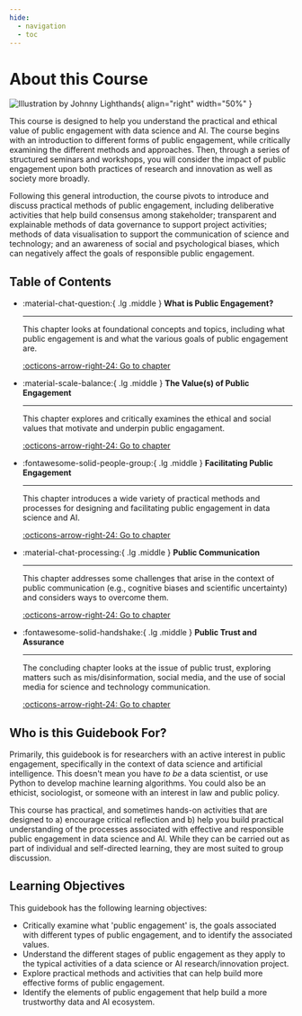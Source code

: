 ```yaml
---
hide:
  - navigation
  - toc
---
```


# About this Course

<div class="result" markdown>

  ![Illustration by Johnny Lighthands](https://raw.githubusercontent.com/alan-turing-institute/turing-commons/main/docs/assets/images/illustrations/discussion.png){ align="right" width="50%" }

  This course is designed to help you understand the practical and ethical value of public engagement with data science and AI.
  The course begins with an introduction to different forms of public engagement, while critically examining the different methods and approaches.
  Then, through a series of structured seminars and workshops, you will consider the impact of public engagement upon both practices of research and innovation as well as society more broadly.

  Following this general introduction, the course pivots to introduce and discuss practical methods of public engagement, including deliberative activities that help build consensus among stakeholder; transparent and explainable methods of data governance to support project activities; methods of data visualisation to support the communication of science and technology; and an awareness of social and psychological biases, which can negatively affect the goals of responsible public engagement.

</div>

## Table of Contents

<div class="grid cards" markdown>

-   :material-chat-question:{ .lg .middle } __What is Public Engagement?__

    ---

    This chapter looks at foundational concepts and topics, including what public engagement is and what the various goals of public engagement are.

    [:octicons-arrow-right-24: Go to chapter](chapter1/index.md)

-   :material-scale-balance:{ .lg .middle } __The Value(s) of Public Engagement__

    ---

    This chapter explores and critically examines the ethical and social values that motivate and underpin public engagament.

    [:octicons-arrow-right-24: Go to chapter](chapter2/index.md)

-   :fontawesome-solid-people-group:{ .lg .middle } __Facilitating Public Engagement__

    ---

    This chapter introduces a wide variety of practical methods and processes for designing and facilitating public engagement in data science and AI.

    [:octicons-arrow-right-24: Go to chapter](chapter3/index.md)

-   :material-chat-processing:{ .lg .middle } __Public Communication__

    ---

    This chapter addresses some challenges that arise in the context of public communication (e.g., cognitive biases and scientific uncertainty) and considers ways to overcome them.

    [:octicons-arrow-right-24: Go to chapter](chapter4/index.md)

-   :fontawesome-solid-handshake:{ .lg .middle } __Public Trust and Assurance__

    ---

    The concluding chapter looks at the issue of public trust, exploring matters such as mis/disinformation, social media, and the use of social media for science and technology communication.

    [:octicons-arrow-right-24: Go to chapter](chapter5/index.md)

</div>

## Who is this Guidebook For?

Primarily, this guidebook is for researchers with an active interest in public engagement, specifically in the context of data science and artificial intelligence.
This doesn't mean you have *to be* a data scientist, or use Python to develop machine learning algorithms.
You could also be an ethicist, sociologist, or someone with an interest in law and public policy.

This course has practical, and sometimes hands-on activities that are designed to a) encourage critical reflection and b) help you build practical understanding of the processes associated with effective and responsible public engagement in data science and AI.
While they can be carried out as part of individual and self-directed learning, they are most suited to group discussion.

## Learning Objectives

This guidebook has the following learning objectives:

- Critically examine what 'public engagement' is, the goals associated with different types of public engagement, and to identify the associated values.
- Understand the different stages of public engagement as they apply to the typical activities of a data science or AI research/innovation project.
- Explore practical methods and activities that can help build more effective forms of public engagement.
- Identify the elements of public engagement that help build a more trustworthy data and AI ecosystem.
